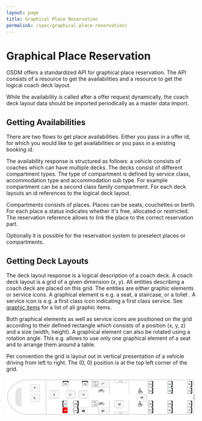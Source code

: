 ```yaml
---
layout: page
title: Graphical Place Reservation
permalink: /spec/graphical-place-reservation/
---
```


# Graphical Place Reservation

OSDM offers a standardized API for graphical place reservation. The API consists
of a resource to get the availabilities and a resource to get the logical coach
deck layout.

While the availability is called after a offer request dynamically, the coach
deck layout data should be imported periodically as a master data import.

## Getting Availabilities

There are two flows to get place availabilities. Either you pass in a offer id,
for which you would like to get availabilities or you pass in a existing booking
id.

The availability response is structured as follows: a vehicle consists of
coaches which can have multiple decks. The decks consist of different
compartment types. The type of compartment is defined by service class,
accommodation type and accommodation sub type. For example compartment can be a
second class family compartment. For each deck layouts an id references to the
logical deck layout.

Compartments consists of places. Places can be seats, couchettes or berth. For
each place a status indicates whether it's free, allocated or restricted. The
reservation reference allows to link the place to the correct reservation part.

Optionally it is possible for the reservation system to preselect places or
compartments.

## Getting Deck Layouts

The deck layout response is a logical description of a coach deck. A coach deck
layout is a grid of a given dimension (x, y). All entities describing a coach
deck are placed on this grid. The entities are either graphic elements or
service icons. A graphical element is e.g. a seat, a staircase, or a toilet . A
service icon is e.g. a first class icon indicating a first class service. See
[graphic items](https://osdm.io/spec/catalog-of-code-lists/#GraphicsItems) for a
list of all graphic items.

Both graphical elements as well as service icons are positioned on the grid
according to their defined rectangle which consists of a position (x, y, z) and
a size (width, height). A graphical element can also be rotated using a rotation
angle. This e.g. allows to use only one graphical element of a seat and to
arrange them around a table.

Per convention the grid is layout out in vertical presentation of a vehicle
driving from left to right. The (0, 0) position is at the top left corner of the
grid.

![Example of a coach deck layout](../images/graphical-place-reservation/coach-deck-layout.png)
